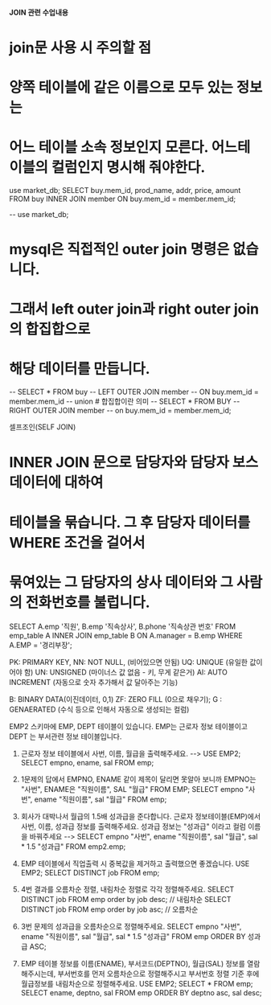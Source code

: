 <!-- 20240429 -->

#### JOIN 관련 수업내용
# join문 사용 시 주의할 점
# 양쪽 테이블에 같은 이름으로 모두 있는 정보는
# 어느 테이블 소속 정보인지 모른다. 어느테이블의 컬럼인지 명시해 줘야한다.
use market_db;
SELECT buy.mem_id, prod_name, addr, price, amount FROM buy
INNER JOIN member
ON buy.mem_id = member.mem_id;

-- use market_db;
# mysql은 직접적인 outer join 명령은 없습니다.
# 그래서 left outer join과 right outer join의 합집합으로
# 해당 데이터를 만듭니다.
-- SELECT * FROM buy
-- LEFT OUTER JOIN member
-- ON buy.mem_id = member.mem_id
-- union # 합집합이란 의미
-- SELECT * FROM BUY
-- RIGHT OUTER JOIN member
-- on buy.mem_id = member.mem_id;

<!-- // -->
셀프조인(SELF JOIN)
# INNER JOIN 문으로 담당자와 담당자 보스데이터에 대하여
# 테이블을 묶습니다. 그 후 담당자 데이터를 WHERE 조건을 걸어서
# 묶여있는 그 담당자의 상사 데이터와 그 사람의 전화번호를 불럽니다.
SELECT A.emp '직원', B.emp '직속상사', B.phone '직속상관 번호'
FROM emp_table A
INNER JOIN emp_table B
ON A.manager = B.emp
WHERE A.EMP = '경리부장';


PK: PRIMARY KEY,
NN: NOT NULL, (비어있으면 안됨)
UQ: UNIQUE (유일한 값이어야 함)
UN: UNSIGNED (마이너스 값 없음 - 키, 무게 같은거)
AI: AUTO INCREMENT (자동으로 숫자 추가해서 값 달아주는 기능)

B: BINARY DATA(이진데이터, 0,1)
ZF: ZERO FILL (0으로 채우기);
G : GENAERATED (수식 등으로 인해서 자동으로 생성되는 컬럼)

<!-- // -->
EMP2 스키마에 EMP, DEPT 테이블이 있습니다.
EMP는 근로자 정보 테이블이고
DEPT 는 부서관련 정보 테이블입니다.

1. 근로자 정보 테이블에서 사번, 이름, 월급을 출력해주세요.
--> 
USE EMP2;
SELECT empno, ename, sal FROM emp;

2. 1문제의 답에서 EMPNO, ENAME 같이 제목이 달리면 못알아 보니까
EMPNO는 "사번", ENAME은 "직원이름", SAL "월급" FROM EMP;
SELECT empno "사번", ename "직원이름", sal "월급" FROM emp;

3. 회사가 대박나서 월급의 1.5배 성과급을 준다합니다.
근로자 정보테이블(EMP)에서 사번, 이름, 성과급 정보를 출력해주세요.
성과급 정보는 "성과급" 이라고 컬럼 이름을 바꿔주세요
--> SELECT empno "사번", ename "직원이름", sal "월급", sal * 1.5 "성과급" FROM emp2.emp;

4. EMP 테이블에서 직업출력 시 중복값을 제거하고 출력했으면 좋겠습니다.
USE EMP2;
SELECT DISTINCT job FROM emp;

5. 4번 결과를 오름차순 정렬, 내림차순 정렬로 각각 정렬해주세요.
SELECT DISTINCT job FROM emp order by job desc; // 내림차순
SELECT DISTINCT job FROM emp order by job asc; // 오름차순

6. 3번 문제의 성과급을 오름차순으로 정렬해주세요.
SELECT empno "사번", ename "직원이름", sal "월급", sal * 1.5 "성과급" FROM emp ORDER BY 성과급 ASC;

7. EMP 테이블 정보를 이름(ENAME), 부서코드(DEPTNO), 월급(SAL) 정보를 열람해주시는데, 부서번호를 먼저 오름차순으로 정렬해주시고
부서번호 정렬 기준 후에 월급정보를 내림차순으로 정렬해주세요.
USE EMP2;
SELECT * FROM emp;
SELECT ename, deptno, sal FROM emp ORDER BY deptno asc, sal desc;
